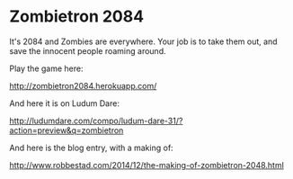 # Zombietron 2084

It's 2084 and Zombies are everywhere. Your job is to take them out, and save the innocent people roaming around.

Play the game here:

http://zombietron2084.herokuapp.com/


And here it is on Ludum Dare:

http://ludumdare.com/compo/ludum-dare-31/?action=preview&q=zombietron

And here is the blog entry, with a making of:

http://www.robbestad.com/2014/12/the-making-of-zombietron-2048.html

